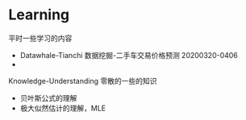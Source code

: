 # Learning
平时一些学习的内容
* Datawhale-Tianchi 数据挖掘-二手车交易价格预测 20200320-0406
* 

Knowledge-Understanding
零散的一些的知识
* 贝叶斯公式的理解
* 极大似然估计的理解，MLE
